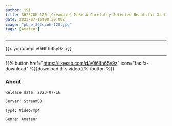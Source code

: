 ```yaml
---
author: j91
title: 362SCOH-120 [Creampie] Make A Carefully Selected Beautiful Girl Cosplay And Impregnate My C***d! [Raw Delirium]
date: 2023-07-16T00:30:00Z
image: "pb_e_362scoh-120.jpg"
tags: [Amateur]
---
```

___

{{< youtubepl v0i6lfh65y9z >}}
___

{{% button href="https://likessb.com/d/v0i6lfh65y9z" icon="fas fa-download" %}}download this video{{% /button %}}
### About

`Release date: 2023-07-16`

`Server: StreamSB`

`Type: Video/mp4`

`Genre:	Amateur`